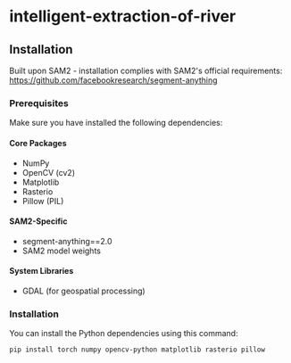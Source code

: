 # intelligent-extraction-of-river
## Installation

Built upon SAM2 - installation complies with SAM2's official requirements:  
https://github.com/facebookresearch/segment-anything

### Prerequisites

Make sure you have installed the following dependencies:

#### Core Packages
- NumPy
- OpenCV (cv2)
- Matplotlib
- Rasterio
- Pillow (PIL)

#### SAM2-Specific
- segment-anything==2.0
- SAM2 model weights

#### System Libraries
- GDAL (for geospatial processing)

### Installation

You can install the Python dependencies using this command:

```bash
pip install torch numpy opencv-python matplotlib rasterio pillow
